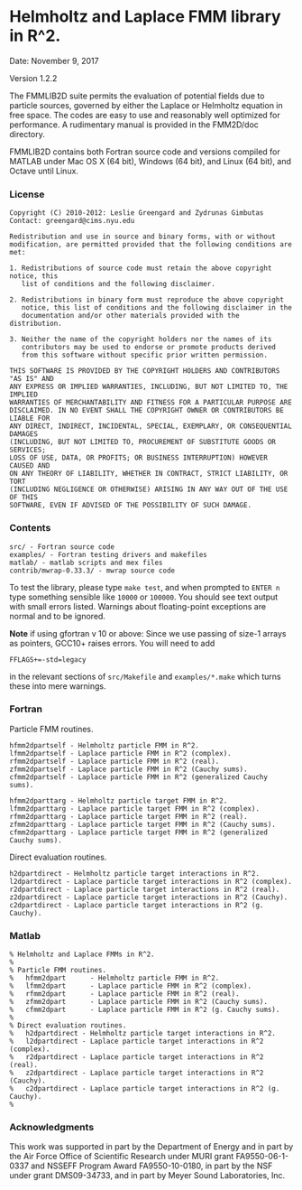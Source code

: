 # Helmholtz and Laplace FMM library in R^2.

Date: November 9, 2017

Version 1.2.2


The FMMLIB2D suite permits the evaluation of potential fields due to
particle sources, governed by either the Laplace or Helmholtz equation
in free space. The codes are easy to use and reasonably well optimized
for performance. A rudimentary manual is provided in the FMM2D/doc
directory.

FMMLIB2D contains both Fortran source code and versions compiled for
MATLAB under Mac OS X (64 bit), Windows (64 bit), and Linux (64 bit),
and Octave until Linux.


### License

```
Copyright (C) 2010-2012: Leslie Greengard and Zydrunas Gimbutas
Contact: greengard@cims.nyu.edu

Redistribution and use in source and binary forms, with or without
modification, are permitted provided that the following conditions are met: 

1. Redistributions of source code must retain the above copyright notice, this
   list of conditions and the following disclaimer. 

2. Redistributions in binary form must reproduce the above copyright
   notice, this list of conditions and the following disclaimer in the
   documentation and/or other materials provided with the distribution.

3. Neither the name of the copyright holders nor the names of its
   contributors may be used to endorse or promote products derived
   from this software without specific prior written permission.

THIS SOFTWARE IS PROVIDED BY THE COPYRIGHT HOLDERS AND CONTRIBUTORS "AS IS" AND
ANY EXPRESS OR IMPLIED WARRANTIES, INCLUDING, BUT NOT LIMITED TO, THE IMPLIED
WARRANTIES OF MERCHANTABILITY AND FITNESS FOR A PARTICULAR PURPOSE ARE
DISCLAIMED. IN NO EVENT SHALL THE COPYRIGHT OWNER OR CONTRIBUTORS BE LIABLE FOR
ANY DIRECT, INDIRECT, INCIDENTAL, SPECIAL, EXEMPLARY, OR CONSEQUENTIAL DAMAGES
(INCLUDING, BUT NOT LIMITED TO, PROCUREMENT OF SUBSTITUTE GOODS OR SERVICES;
LOSS OF USE, DATA, OR PROFITS; OR BUSINESS INTERRUPTION) HOWEVER CAUSED AND
ON ANY THEORY OF LIABILITY, WHETHER IN CONTRACT, STRICT LIABILITY, OR TORT
(INCLUDING NEGLIGENCE OR OTHERWISE) ARISING IN ANY WAY OUT OF THE USE OF THIS
SOFTWARE, EVEN IF ADVISED OF THE POSSIBILITY OF SUCH DAMAGE.
```

### Contents

```
src/ - Fortran source code
examples/ - Fortran testing drivers and makefiles
matlab/ - matlab scripts and mex files 
contrib/mwrap-0.33.3/ - mwrap source code
```

To test the library, please type `make test`, and when prompted
to `ENTER n` type something sensible like `10000` or `100000`.
You should see text output with small errors listed.
Warnings about floating-point exceptions are normal and to be ignored.

**Note** if using gfortran v 10 or above: Since we use passing of size-1 arrays
as pointers, GCC10+ raises errors. You will need to add
```
FFLAGS+=-std=legacy
```
in the relevant sections of `src/Makefile` and `examples/*.make`
which turns these into mere warnings.



### Fortran

Particle FMM routines.

```
hfmm2dpartself - Helmholtz particle FMM in R^2.
lfmm2dpartself - Laplace particle FMM in R^2 (complex).
rfmm2dpartself - Laplace particle FMM in R^2 (real).
zfmm2dpartself - Laplace particle FMM in R^2 (Cauchy sums).
cfmm2dpartself - Laplace particle FMM in R^2 (generalized Cauchy sums).

hfmm2dparttarg - Helmholtz particle target FMM in R^2.
lfmm2dparttarg - Laplace particle target FMM in R^2 (complex).
rfmm2dparttarg - Laplace particle target FMM in R^2 (real).
zfmm2dparttarg - Laplace particle target FMM in R^2 (Cauchy sums).
cfmm2dparttarg - Laplace particle target FMM in R^2 (generalized Cauchy sums).
```

Direct evaluation routines.

```
h2dpartdirect - Helmholtz particle target interactions in R^2.
l2dpartdirect - Laplace particle target interactions in R^2 (complex).
r2dpartdirect - Laplace particle target interactions in R^2 (real).
z2dpartdirect - Laplace particle target interactions in R^2 (Cauchy).
c2dpartdirect - Laplace particle target interactions in R^2 (g. Cauchy).
```

### Matlab

```
% Helmholtz and Laplace FMMs in R^2.
%
% Particle FMM routines.
%   hfmm2dpart      - Helmholtz particle FMM in R^2.
%   lfmm2dpart      - Laplace particle FMM in R^2 (complex).
%   rfmm2dpart      - Laplace particle FMM in R^2 (real).
%   zfmm2dpart      - Laplace particle FMM in R^2 (Cauchy sums).
%   cfmm2dpart      - Laplace particle FMM in R^2 (g. Cauchy sums).
%
% Direct evaluation routines.
%   h2dpartdirect - Helmholtz particle target interactions in R^2.
%   l2dpartdirect - Laplace particle target interactions in R^2 (complex).
%   r2dpartdirect - Laplace particle target interactions in R^2 (real).
%   z2dpartdirect - Laplace particle target interactions in R^2 (Cauchy).
%   c2dpartdirect - Laplace particle target interactions in R^2 (g. Cauchy).
%
```

### Acknowledgments

This work was supported in part by the Department of Energy and in
part by the Air Force Office of Scientific Research under MURI grant
FA9550-06-1-0337 and NSSEFF Program Award FA9550-10-0180, in part by
the NSF under grant DMS09-34733, and in part by Meyer Sound
Laboratories, Inc.

